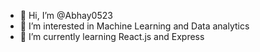 - 👋 Hi, I’m @Abhay0523
- 👀 I’m interested in Machine Learning and Data analytics
- 🌱 I’m currently learning React.js and Express 


<!---
Abhay0523/Abhay0523 is a ✨ special ✨ repository because its `README.md` (this file) appears on your GitHub profile.
You can click the Preview link to take a look at your changes.
--->

